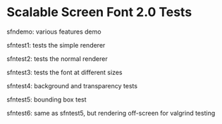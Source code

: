 Scalable Screen Font 2.0 Tests
==============================

sfndemo: various features demo

sfntest1: tests the simple renderer

sfntest2: tests the normal renderer

sfntest3: tests the font at different sizes

sfntest4: background and transparency tests

sfntest5: bounding box test

sfntest6: same as sfntest5, but rendering off-screen for valgrind testing
